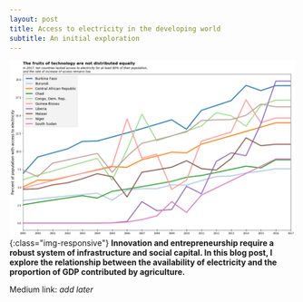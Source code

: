 ```yaml
---
layout: post
title: Access to electricity in the developing world
subtitle: An initial exploration
---
```

![electricity](/img/electricity.png){:class="img-responsive"}
**Innovation and entrepreneurship require a robust system of infrastructure and social capital. In this blog post, I explore the relationship between the availability of electricity and the proportion of GDP contributed by agriculture.**

Medium link: *add later*
